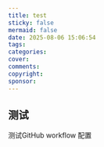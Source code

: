 ```yaml
---
title: test
sticky: false
mermaid: false
date: 2025-08-06 15:06:54
tags:
categories:
cover:
comments:
copyright:
sponsor:
---
```

## 测试
测试GitHub workflow 配置